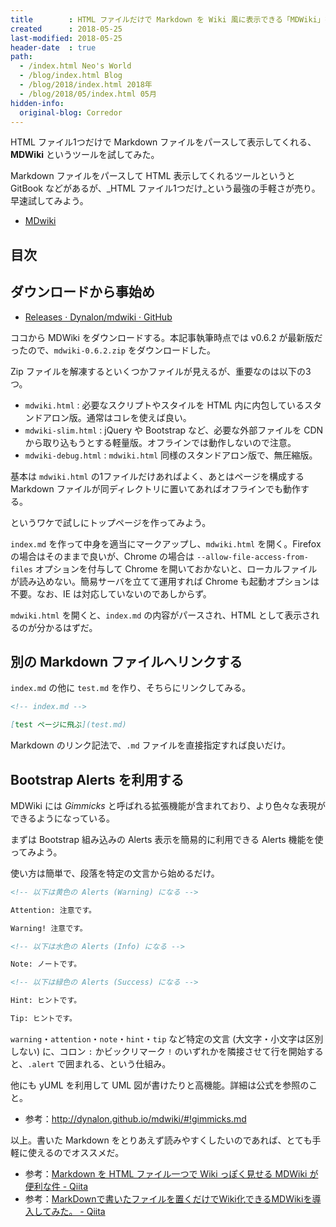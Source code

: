 ```yaml
---
title        : HTML ファイルだけで Markdown を Wiki 風に表示できる「MDWiki」を試してみた
created      : 2018-05-25
last-modified: 2018-05-25
header-date  : true
path:
  - /index.html Neo's World
  - /blog/index.html Blog
  - /blog/2018/index.html 2018年
  - /blog/2018/05/index.html 05月
hidden-info:
  original-blog: Corredor
---
```


HTML ファイル1つだけで Markdown ファイルをパースして表示してくれる、__MDWiki__ というツールを試してみた。

Markdown ファイルをパースして HTML 表示してくれるツールというと GitBook などがあるが、_HTML ファイル1つだけ_という最強の手軽さが売り。早速試してみよう。

- [MDwiki](http://dynalon.github.io/mdwiki/)

## 目次

## ダウンロードから事始め

- [Releases · Dynalon/mdwiki · GitHub](https://github.com/Dynalon/mdwiki/releases)

ココから MDWiki をダウンロードする。本記事執筆時点では v0.6.2 が最新版だったので、`mdwiki-0.6.2.zip` をダウンロードした。

Zip ファイルを解凍するといくつかファイルが見えるが、重要なのは以下の3つ。

- `mdwiki.html` : 必要なスクリプトやスタイルを HTML 内に内包しているスタンドアロン版。通常はコレを使えば良い。
- `mdwiki-slim.html` : jQuery や Bootstrap など、必要な外部ファイルを CDN から取り込もうとする軽量版。オフラインでは動作しないので注意。
- `mdwiki-debug.html` : `mdwiki.html` 同様のスタンドアロン版で、無圧縮版。

基本は `mdwiki.html` の1ファイルだけあればよく、あとはページを構成する Markdown ファイルが同ディレクトリに置いてあればオフラインでも動作する。

というワケで試しにトップページを作ってみよう。

`index.md` を作って中身を適当にマークアップし、`mdwiki.html` を開く。Firefox の場合はそのままで良いが、Chrome の場合は `--allow-file-access-from-files` オプションを付与して Chrome を開いておかないと、ローカルファイルが読み込めない。簡易サーバを立てて運用すれば Chrome も起動オプションは不要。なお、IE は対応していないのであしからず。

`mdwiki.html` を開くと、`index.md` の内容がパースされ、HTML として表示されるのが分かるはずだ。

## 別の Markdown ファイルへリンクする

`index.md` の他に `test.md` を作り、そちらにリンクしてみる。

```markdown
<!-- index.md -->

[test ページに飛ぶ](test.md)
```

Markdown のリンク記法で、`.md` ファイルを直接指定すれば良いだけ。

## Bootstrap Alerts を利用する

MDWiki には _Gimmicks_ と呼ばれる拡張機能が含まれており、より色々な表現ができるようになっている。

まずは Bootstrap 組み込みの Alerts 表示を簡易的に利用できる Alerts 機能を使ってみよう。

使い方は簡単で、段落を特定の文言から始めるだけ。

```markdown
<!-- 以下は黄色の Alerts (Warning) になる -->

Attention: 注意です。

Warning! 注意です。

<!-- 以下は水色の Alerts (Info) になる -->

Note: ノートです。

<!-- 以下は緑色の Alerts (Success) になる -->

Hint: ヒントです。

Tip: ヒントです。
```

`warning`・`attention`・`note`・`hint`・`tip` など特定の文言 (大文字・小文字は区別しない) に、コロン `:` かビックリマーク `!` のいずれかを隣接させて行を開始すると、`.alert` で囲まれる、という仕組み。

他にも yUML を利用して UML 図が書けたりと高機能。詳細は公式を参照のこと。

- 参考：<http://dynalon.github.io/mdwiki/#!gimmicks.md>

以上。書いた Markdown をとりあえず読みやすくしたいのであれば、とても手軽に使えるのでオススメだ。

- 参考：[Markdown を HTML ファイル一つで Wiki っぽく見せる MDWiki が便利な件 - Qiita](https://qiita.com/sta/items/a1ee3537ce6e7cfe34a8)
- 参考：[MarkDownで書いたファイルを置くだけでWiki化できるMDWikiを導入してみた。 - Qiita](https://qiita.com/nusa/items/8b07a8d75abc2044fa87)
